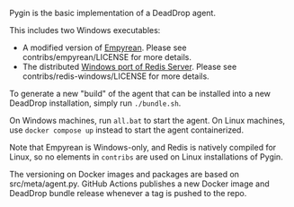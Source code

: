 Pygin is the basic implementation of a DeadDrop agent. 

This includes two Windows executables:
- A modified version of [Empyrean](https://github.com/addi00000/empyrean). Please see contribs/empyrean/LICENSE for more details.
- The distributed [Windows port of Redis Server](https://github.com/zkteco-home/redis-windows). Please see contribs/redis-windows/LICENSE for more details.

To generate a new "build" of the agent that can be installed into a new DeadDrop installation, simply run `./bundle.sh`.

On Windows machines, run `all.bat` to start the agent. On Linux machines, use
`docker compose up` instead to start the agent containerized.

Note that Empyrean is Windows-only, and Redis is natively compiled for Linux,
so no elements in `contribs` are used on Linux installations of Pygin.

The versioning on Docker images and packages are based on src/meta/agent.py. 
GitHub Actions publishes a new Docker image and DeadDrop bundle release whenever a tag is pushed to the repo.
